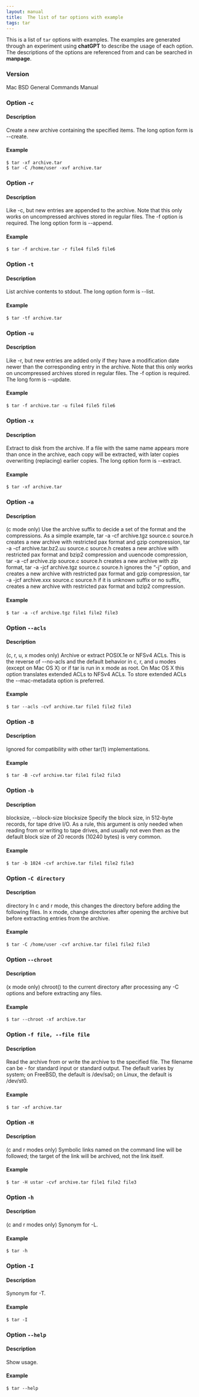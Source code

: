 ```yaml
---
layout: manual
title:  The list of tar options with example
tags: tar
---
```


This is a list of `tar` options with examples. The examples are generated through an experiment using **chatGPT** to describe the usage of each option. The descriptions of the options are referenced from and can be searched in **manpage**.

### Version

Mac BSD General Commands Manual

### Option `-c`
#### Description

Create a new archive containing the specified items.  The long option form is --create.

#### Example

```
$ tar -xf archive.tar
$ tar -C /home/user -xvf archive.tar
```

### Option `-r`
#### Description

Like -c, but new entries are appended to the archive.  Note that this only works on uncompressed archives stored in regular files. The -f option is required.  The long option form is --append.

#### Example

```
$ tar -f archive.tar -r file4 file5 file6
```

### Option `-t`
#### Description

List archive contents to stdout.  The long option form is --list.

#### Example

```
$ tar -tf archive.tar
```

### Option `-u`
#### Description

Like -r, but new entries are added only if they have a modification date newer than the corresponding entry in the archive.  Note that this only works on uncompressed archives stored in regular files. The -f option is required.  The long form is --update.

#### Example

```
$ tar -f archive.tar -u file4 file5 file6
```

### Option `-x`
#### Description

Extract to disk from the archive.	If a file with the same name appears more than once in the archive, each copy will be extracted, with later copies overwriting (replacing) earlier copies.	The long option form is --extract.

#### Example

```
$ tar -xf archive.tar
```

### Option `-a`
#### Description

(c mode only) Use the archive suffix to decide a set of the format and the compressions.  As a simple example, tar -a -cf archive.tgz source.c source.h creates a new archive with restricted pax format and gzip compression, tar -a -cf archive.tar.bz2.uu source.c source.h creates a new archive with restricted pax format and bzip2 compression and uuencode compression, tar -a -cf archive.zip source.c source.h creates a new archive with zip format, tar -a -jcf archive.tgz source.c source.h ignores the “-j” option, and creates a new archive with restricted pax format and gzip compression, tar -a -jcf archive.xxx source.c source.h if it is unknown suffix or no suffix, creates a new archive with restricted pax format and bzip2 compression.

#### Example

```
$ tar -a -cf archive.tgz file1 file2 file3
```

### Option `--acls`
#### Description

(c, r, u, x modes only) Archive or extract POSIX.1e or NFSv4 ACLs. This is the reverse of --no-acls and the default behavior in c, r, and u modes (except on Mac OS X) or if tar is run in x mode as root.  On Mac OS X this option translates extended ACLs to NFSv4 ACLs.  To store extended ACLs the --mac-metadata option is preferred.

#### Example

```
$ tar --acls -cvf archive.tar file1 file2 file3
```

### Option `-B`
#### Description

Ignored for compatibility with other tar(1) implementations.

#### Example

```
$ tar -B -cvf archive.tar file1 file2 file3
```

### Option `-b`
#### Description

blocksize, --block-size blocksize Specify the block size, in 512-byte records, for tape drive I/O. As a rule, this argument is only needed when reading from or writing to tape drives, and usually not even then as the default block size of 20 records (10240 bytes) is very common.

#### Example

```
$ tar -b 1024 -cvf archive.tar file1 file2 file3
```

### Option `-C directory`
#### Description

directory In c and r mode, this changes the directory before adding the following files.  In x mode, change directories after opening the archive but before extracting entries from the archive.

#### Example

```
$ tar -C /home/user -cvf archive.tar file1 file2 file3
```

### Option `--chroot`
#### Description

(x mode only) chroot() to the current directory after processing any -C options and before extracting any files.

#### Example

```
$ tar --chroot -xf archive.tar
```

### Option `-f file, --file file`
#### Description

Read the archive from or write the archive to the specified file. The filename can be - for standard input or standard output.  The default varies by system; on FreeBSD, the default is /dev/sa0; on Linux, the default is /dev/st0.

#### Example

```
$ tar -xf archive.tar
```

### Option `-H`
#### Description

(c and r modes only) Symbolic links named on the command line will be followed; the target of the link will be archived, not the link itself.

#### Example

```
$ tar -H ustar -cvf archive.tar file1 file2 file3
```

### Option `-h`
#### Description

(c and r modes only) Synonym for -L.

#### Example

```
$ tar -h
```

### Option `-I`
#### Description

Synonym for -T.

#### Example

```
$ tar -I
```

### Option `--help`
#### Description

Show usage.

#### Example

```
$ tar --help
```
